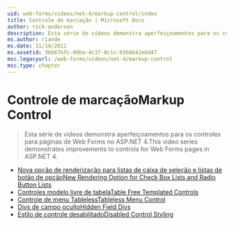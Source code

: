```yaml
---
uid: web-forms/videos/net-4/markup-control/index
title: Controle de marcação | Microsoft Docs
author: rick-anderson
description: Esta série de vídeos demonstra aperfeiçoamentos para os controles para páginas de Web Forms no ASP.NET 4.
ms.author: riande
ms.date: 11/14/2011
ms.assetid: 36667bfc-90ba-4c37-8c1c-65b6642e6d47
msc.legacyurl: /web-forms/videos/net-4/markup-control
msc.type: chapter
---
```

<a name="markup-control"></a><span data-ttu-id="581e8-103">Controle de marcação</span><span class="sxs-lookup"><span data-stu-id="581e8-103">Markup Control</span></span>
====================
> <span data-ttu-id="581e8-104">Esta série de vídeos demonstra aperfeiçoamentos para os controles para páginas de Web Forms no ASP.NET 4.</span><span class="sxs-lookup"><span data-stu-id="581e8-104">This video series demonstrates improvements to controls for Web Forms pages in ASP.NET 4.</span></span>


- [<span data-ttu-id="581e8-105">Nova opção de renderização para listas de caixa de seleção e listas de botão de opção</span><span class="sxs-lookup"><span data-stu-id="581e8-105">New Rendering Option for Check Box Lists and Radio Button Lists</span></span>](aspnet-4-quick-hit-new-rendering-option-for-check-box-lists-and-radio-button-lists.md)
- [<span data-ttu-id="581e8-106">Controles modelo livre de tabela</span><span class="sxs-lookup"><span data-stu-id="581e8-106">Table Free Templated Controls</span></span>](aspnet-4-quick-hit-table-free-templated-controls.md)
- [<span data-ttu-id="581e8-107">Controle de menu Tableless</span><span class="sxs-lookup"><span data-stu-id="581e8-107">Tableless Menu Control</span></span>](aspnet-4-quick-hit-tableless-menu-control.md)
- [<span data-ttu-id="581e8-108">Divs de campo oculto</span><span class="sxs-lookup"><span data-stu-id="581e8-108">Hidden Field Divs</span></span>](aspnet-4-quick-hit-hidden-field-divs.md)
- [<span data-ttu-id="581e8-109">Estilo de controle desabilitado</span><span class="sxs-lookup"><span data-stu-id="581e8-109">Disabled Control Styling</span></span>](aspnet-4-quick-hit-disabled-control-styling.md)
